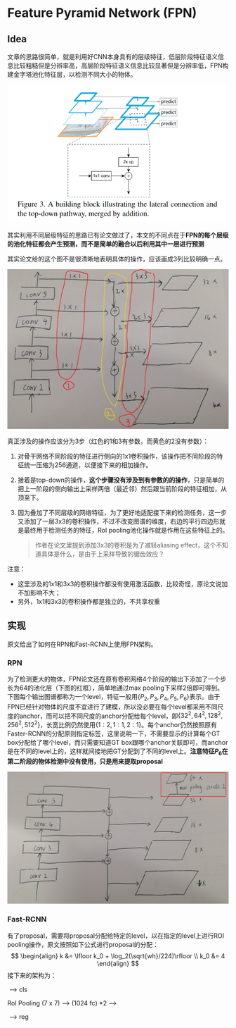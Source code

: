 # Feature Pyramid Network (FPN)

## Idea

文章的思路很简单，就是利用好CNN本身具有的层级特征，低层阶段特征语义信息比较粗糙但是分辨率高，高层阶段特征语义信息比较显著但是分辨率低，FPN构建金字塔池化特征层，以检测不同大小的物体。

![](imgs/3-fpn.png)

其实利用不同层级特征的思路已有论文做过了，本文的不同点在于**FPN的每个层级的池化特征都会产生预测，而不是简单的融合以后利用其中一层进行预测**

其实论文给的这个图不是很清晰地表明具体的操作，应该画成3列比较明确一点。

![](imgs/3-fpn2.jpg)

真正涉及的操作应该分为3步（红色的1和3有参数，而黄色的2没有参数）：

1. 对骨干网络不同阶段的特征进行侧向的1x1卷积操作，该操作把不同阶段的特征统一压缩为256通道，以便接下来的相加操作。

2. 接着是top-down的操作，**这个步骤没有涉及到有参数的的操作**，只是简单的把上一阶段的侧向输出上采样两倍（最近邻）然后跟当前阶段的特征相加，从顶至下。

3. 因为叠加了不同层级的网络特征，为了更好地适配接下来的检测任务，这一步又添加了一层3x3的卷积操作，不过不改变图谱的维度，右边的平行四边形就是最终用于检测任务的特征，RoI pooling池化操作就是作用在这些特征上的。

   > 作者在论文里提到添加3x3的卷积是为了减轻aliasing effect，这个不知道具体是什么，是由于上采样导致的锯齿效应？

注意：

- 这里涉及的1x1和3x3的卷积操作都没有使用激活函数，比较奇怪，原论文说加不加影响不大；
- 另外，1x1和3x3的卷积操作都是独立的，不共享权重

## 实现

原文给出了如何在RPN和Fast-RCNN上使用FPN架构。

### RPN

为了检测更大的物体，FPN论文还在原有卷积网络4个阶段的输出下添加了一个步长为64的池化层（下图的红框），简单地通过max pooling下采样2倍即可得到。下图每个输出图谱都称为一个level，特征一般用$\{P_2,P_3,P_4,P_5,P_6\}$表示。由于FPN已经针对物体的尺度不宜进行了建模，所以没必要在每个level都采用不同尺度的anchor，而可以把不同尺度的anchor分配给每个level，即$\{32^2,64^2,128^2,256^2,512^2\}$，长宽比例仍然使用$\{1:2,1:1,2:1\}$。每个anchor仍然按照原有Faster-RCNN的分配原则指定标签，这里说明一下，不需要显示的计算每个GT box分配给了哪个level，而只需要知道GT box跟哪个anchor关联即可，而anchor是在不同的level上的，这样就间接地把GT分配到了不同的level上。**注意特征$P_6$在第二阶段的物体检测中没有使用，只是用来提取proposal**

![](imgs/3-fpn3.jpg)

### Fast-RCNN

有了proposal，需要将proposal分配给特定的level，以在指定的level上进行ROI pooling操作，原文按照如下公式进行proposal的分配：
$$
\begin{align}
k &= \lfloor k_0 + \log_2(\sqrt{wh}/224)\rfloor \\
k_0 &= 4
\end{align}
$$
接下来的架构为：

​                                                                  --> cls

RoI Pooling (7 x 7) --> (1024 fc) *2 --> 

​                                                                  --> reg

